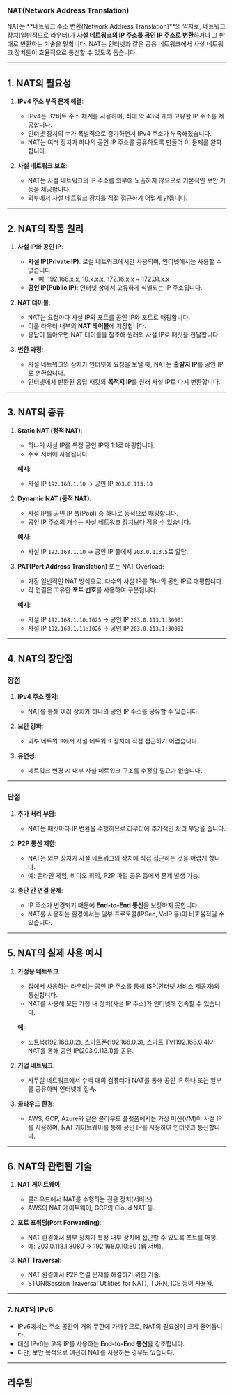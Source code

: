 ### **NAT(Network Address Translation)**

NAT는 **네트워크 주소 변환(Network Address Translation)**의 약자로, 네트워크 장치(일반적으로 라우터)가 **사설 네트워크의 IP 주소를 공인 IP 주소로 변환**하거나 그 반대로 변환하는 기술을 말합니다. NAT는 인터넷과 같은 공용 네트워크에서 사설 네트워크 장치들이 효율적으로 통신할 수 있도록 돕습니다.

---

## **1. NAT의 필요성**

1. **IPv4 주소 부족 문제 해결**:
   - IPv4는 32비트 주소 체계를 사용하며, 최대 약 43억 개의 고유한 IP 주소를 제공합니다.
   - 인터넷 장치의 수가 폭발적으로 증가하면서 IPv4 주소가 부족해졌습니다.
   - NAT는 여러 장치가 하나의 공인 IP 주소를 공유하도록 만들어 이 문제를 완화합니다.

2. **사설 네트워크 보호**:
   - NAT는 사설 네트워크의 IP 주소를 외부에 노출하지 않으므로 기본적인 보안 기능을 제공합니다.
   - 외부에서 사설 네트워크 장치를 직접 접근하기 어렵게 만듭니다.

---

## **2. NAT의 작동 원리**

1. **사설 IP와 공인 IP**:
   - **사설 IP(Private IP)**: 로컬 네트워크에서만 사용되며, 인터넷에서는 사용할 수 없습니다.
     - 예: 192.168.x.x, 10.x.x.x, 172.16.x.x ~ 172.31.x.x
   - **공인 IP(Public IP)**: 인터넷 상에서 고유하게 식별되는 IP 주소입니다.

2. **NAT 테이블**:
   - NAT는 요청마다 사설 IP와 포트를 공인 IP와 포트로 매핑합니다.
   - 이를 라우터 내부의 **NAT 테이블**에 저장합니다.
   - 응답이 돌아오면 NAT 테이블을 참조해 원래의 사설 IP로 패킷을 전달합니다.

3. **변환 과정**:
   - 사설 네트워크의 장치가 인터넷에 요청을 보낼 때, NAT는 **출발지 IP**를 공인 IP로 변환합니다.
   - 인터넷에서 반환된 응답 패킷의 **목적지 IP**를 원래 사설 IP로 다시 변환합니다.

---

## **3. NAT의 종류**

1. **Static NAT (정적 NAT)**:
   - 하나의 사설 IP를 특정 공인 IP와 1:1로 매핑합니다.
   - 주로 서버에 사용됩니다.

   **예시**:
   - 사설 IP `192.168.1.10` → 공인 IP `203.0.113.10`

2. **Dynamic NAT (동적 NAT)**:
   - 사설 IP를 공인 IP 풀(Pool) 중 하나로 동적으로 매핑합니다.
   - 공인 IP 주소의 개수는 사설 네트워크 장치보다 적을 수 있습니다.

   **예시**:
   - 사설 IP `192.168.1.10` → 공인 IP 풀에서 `203.0.113.5`로 할당.

3. **PAT(Port Address Translation)** 또는 NAT Overload:
   - 가장 일반적인 NAT 방식으로, 다수의 사설 IP를 하나의 공인 IP로 매핑합니다.
   - 각 연결은 고유한 **포트 번호**를 사용하여 구분됩니다.

   **예시**:
   - 사설 IP `192.168.1.10:1025` → 공인 IP `203.0.113.1:30001`
   - 사설 IP `192.168.1.11:1026` → 공인 IP `203.0.113.1:30002`

---

## **4. NAT의 장단점**

### **장점**
1. **IPv4 주소 절약**:
   - NAT를 통해 여러 장치가 하나의 공인 IP 주소를 공유할 수 있습니다.

2. **보안 강화**:
   - 외부 네트워크에서 사설 네트워크 장치에 직접 접근하기 어렵습니다.

3. **유연성**:
   - 네트워크 변경 시 내부 사설 네트워크 구조를 수정할 필요가 없습니다.

---

### **단점**
1. **추가 처리 부담**:
   - NAT는 패킷마다 IP 변환을 수행하므로 라우터에 추가적인 처리 부담을 줍니다.

2. **P2P 통신 제한**:
   - NAT는 외부 장치가 사설 네트워크의 장치에 직접 접근하는 것을 어렵게 합니다.
   - 예: 온라인 게임, 비디오 회의, P2P 파일 공유 등에서 문제 발생 가능.

3. **종단 간 연결 문제**:
   - IP 주소가 변경되기 때문에 **End-to-End 통신**을 보장하지 못합니다.
   - NAT를 사용하는 환경에서는 일부 프로토콜(IPSec, VoIP 등)이 비효율적일 수 있습니다.

---

## **5. NAT의 실제 사용 예시**

1. **가정용 네트워크**:
   - 집에서 사용하는 라우터는 공인 IP 주소를 통해 ISP(인터넷 서비스 제공자)와 통신합니다.
   - NAT를 사용해 모든 가정 내 장치(사설 IP 주소)가 인터넷에 접속할 수 있습니다.

   **예**:
   - 노트북(192.168.0.2), 스마트폰(192.168.0.3), 스마트 TV(192.168.0.4)가 NAT를 통해 공인 IP(203.0.113.1)를 공유.

2. **기업 네트워크**:
   - 사무실 네트워크에서 수백 대의 컴퓨터가 NAT를 통해 공인 IP 하나 또는 일부를 공유하며 인터넷에 접속.

3. **클라우드 환경**:
   - AWS, GCP, Azure와 같은 클라우드 플랫폼에서는 가상 머신(VM)이 사설 IP를 사용하며, NAT 게이트웨이를 통해 공인 IP를 사용하여 인터넷과 통신합니다.

---

## **6. NAT와 관련된 기술**
1. **NAT 게이트웨이**:
   - 클라우드에서 NAT를 수행하는 전용 장치(서비스).
   - AWS의 NAT 게이트웨이, GCP의 Cloud NAT 등.

2. **포트 포워딩(Port Forwarding)**:
   - NAT 환경에서 외부 장치가 특정 내부 장치에 접근할 수 있도록 포트를 매핑.
   - 예: 203.0.113.1:8080 → 192.168.0.10:80 (웹 서버).

3. **NAT Traversal**:
   - NAT 환경에서 P2P 연결 문제를 해결하기 위한 기술.
   - STUN(Session Traversal Utilities for NAT), TURN, ICE 등이 사용됨.

---

### **7. NAT와 IPv6**

- IPv6에서는 주소 공간이 거의 무한에 가까우므로, NAT의 필요성이 크게 줄어듭니다.
- 대신 IPv6는 고유 IP를 사용하는 **End-to-End 통신**을 강조합니다.
- 다만, 보안 목적으로 여전히 NAT를 사용하는 경우도 있습니다.

---

## 라우팅